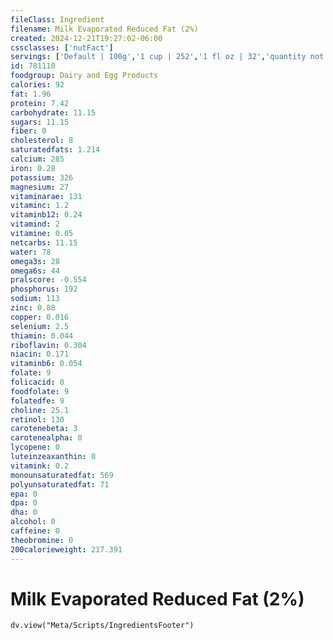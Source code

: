 ```yaml
---
fileClass: Ingredient
filename: Milk Evaporated Reduced Fat (2%)
created: 2024-12-21T19:27:02-06:00
cssclasses: ['nutFact']
servings: ['Default | 100g','1 cup | 252','1 fl oz | 32','quantity not specified, if in beverage | 16','quantity not specified, as a drink or on cereal | 126']
id: 781110
foodgroup: Dairy and Egg Products 
calories: 92
fat: 1.96
protein: 7.42
carbohydrate: 11.15
sugars: 11.15
fiber: 0
cholesterol: 8
saturatedfats: 1.214
calcium: 285
iron: 0.28
potassium: 326
magnesium: 27
vitaminarae: 131
vitaminc: 1.2
vitaminb12: 0.24
vitamind: 2
vitamine: 0.05
netcarbs: 11.15
water: 78
omega3s: 28
omega6s: 44
pralscore: -0.554
phosphorus: 192
sodium: 113
zinc: 0.88
copper: 0.016
selenium: 2.5
thiamin: 0.044
riboflavin: 0.304
niacin: 0.171
vitaminb6: 0.054
folate: 9
folicacid: 0
foodfolate: 9
folatedfe: 9
choline: 25.1
retinol: 130
carotenebeta: 3
carotenealpha: 0
lycopene: 0
luteinzeaxanthin: 0
vitamink: 0.2
monounsaturatedfat: 569
polyunsaturatedfat: 71
epa: 0
dpa: 0
dha: 0
alcohol: 0
caffeine: 0
theobromine: 0
200calorieweight: 217.391
---
```


# Milk Evaporated Reduced Fat (2%)

```dataviewjs
dv.view("Meta/Scripts/IngredientsFooter")
```